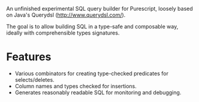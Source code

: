An unfinished experimental SQL query builder for Purescript, loosely based on Java's Querydsl (http://www.querydsl.com/).

The goal is to allow building SQL in a type-safe and composable way, ideally with comprehensible types signatures.

# Features
 - Various combinators for creating type-checked predicates for selects/deletes.
 - Column names and types checked for insertions.
 - Generates reasonably readable SQL for monitoring and debugging.
